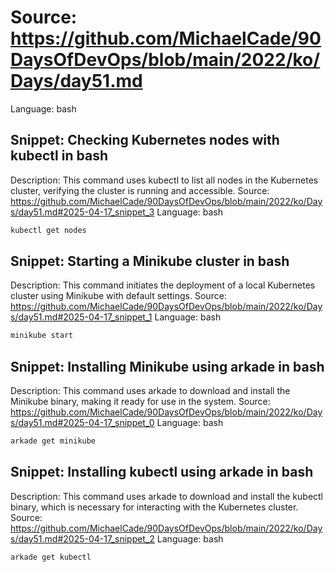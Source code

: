 # Source: https://github.com/MichaelCade/90DaysOfDevOps/blob/main/2022/ko/Days/day51.md
Language: bash

## Snippet: Checking Kubernetes nodes with kubectl in bash
Description: This command uses kubectl to list all nodes in the Kubernetes cluster, verifying the cluster is running and accessible.
Source: https://github.com/MichaelCade/90DaysOfDevOps/blob/main/2022/ko/Days/day51.md#2025-04-17_snippet_3
Language: bash

```bash
kubectl get nodes
```

## Snippet: Starting a Minikube cluster in bash
Description: This command initiates the deployment of a local Kubernetes cluster using Minikube with default settings.
Source: https://github.com/MichaelCade/90DaysOfDevOps/blob/main/2022/ko/Days/day51.md#2025-04-17_snippet_1
Language: bash

```bash
minikube start
```

## Snippet: Installing Minikube using arkade in bash
Description: This command uses arkade to download and install the Minikube binary, making it ready for use in the system.
Source: https://github.com/MichaelCade/90DaysOfDevOps/blob/main/2022/ko/Days/day51.md#2025-04-17_snippet_0
Language: bash

```bash
arkade get minikube
```

## Snippet: Installing kubectl using arkade in bash
Description: This command uses arkade to download and install the kubectl binary, which is necessary for interacting with the Kubernetes cluster.
Source: https://github.com/MichaelCade/90DaysOfDevOps/blob/main/2022/ko/Days/day51.md#2025-04-17_snippet_2
Language: bash

```bash
arkade get kubectl
```